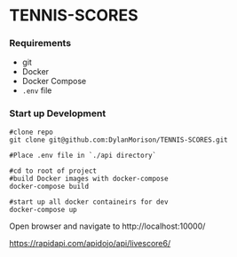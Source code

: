 # TENNIS-SCORES

### Requirements 
- git
- Docker
- Docker Compose
- `.env` file

### Start up Development
```
#clone repo
git clone git@github.com:DylanMorison/TENNIS-SCORES.git

#Place .env file in `./api directory`

#cd to root of project
#build Docker images with docker-compose
docker-compose build

#start up all docker containeirs for dev 
docker-compose up 
```

Open browser and navigate to http://localhost:10000/

https://rapidapi.com/apidojo/api/livescore6/
